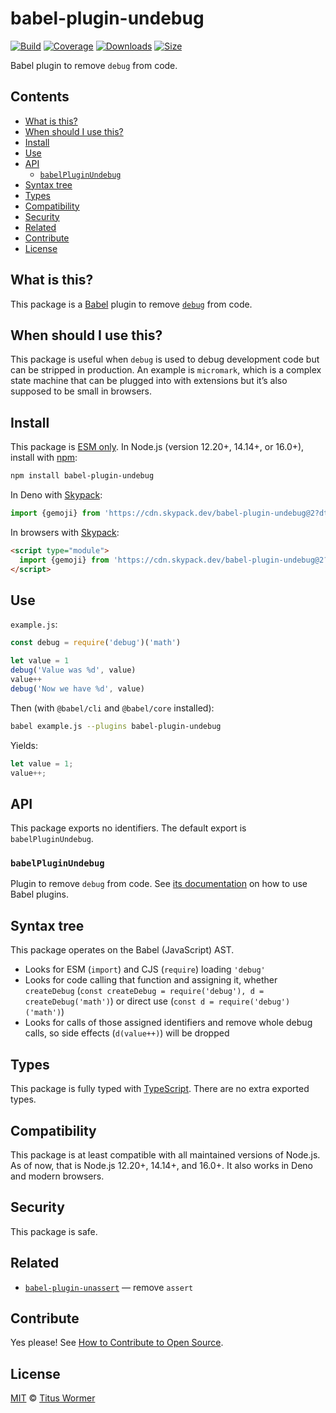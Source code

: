 # babel-plugin-undebug

[![Build][build-badge]][build]
[![Coverage][coverage-badge]][coverage]
[![Downloads][downloads-badge]][downloads]
[![Size][size-badge]][size]

Babel plugin to remove `debug` from code.

## Contents

*   [What is this?](#what-is-this)
*   [When should I use this?](#when-should-i-use-this)
*   [Install](#install)
*   [Use](#use)
*   [API](#api)
    *   [`babelPluginUndebug`](#babelpluginundebug)
*   [Syntax tree](#syntax-tree)
*   [Types](#types)
*   [Compatibility](#compatibility)
*   [Security](#security)
*   [Related](#related)
*   [Contribute](#contribute)
*   [License](#license)

## What is this?

This package is a [Babel][] plugin to remove [`debug`][debug] from code.

## When should I use this?

This package is useful when `debug` is used to debug development code but can be
stripped in production.
An example is `micromark`, which is a complex state machine that can be plugged
into with extensions but it’s also supposed to be small in browsers.

## Install

This package is [ESM only][esm].
In Node.js (version 12.20+, 14.14+, or 16.0+), install with [npm][]:

```sh
npm install babel-plugin-undebug
```

In Deno with [Skypack][]:

```js
import {gemoji} from 'https://cdn.skypack.dev/babel-plugin-undebug@2?dts'
```

In browsers with [Skypack][]:

```html
<script type="module">
  import {gemoji} from 'https://cdn.skypack.dev/babel-plugin-undebug@2?min'
</script>
```

## Use

`example.js`:

```js
const debug = require('debug')('math')

let value = 1
debug('Value was %d', value)
value++
debug('Now we have %d', value)
```

Then (with `@babel/cli` and `@babel/core` installed):

```sh
babel example.js --plugins babel-plugin-undebug
```

Yields:

```js
let value = 1;
value++;
```

## API

This package exports no identifiers.
The default export is `babelPluginUndebug`.

### `babelPluginUndebug`

Plugin to remove `debug` from code.
See [its documentation][babel-plugins] on how to use Babel plugins.

## Syntax tree

This package operates on the Babel (JavaScript) AST.

*   Looks for ESM (`import`) and CJS (`require`) loading `'debug'`
*   Looks for code calling that function and assigning it, whether `createDebug`
    (`const createDebug = require('debug'), d = createDebug('math')`)
    or direct use
    (`const d = require('debug')('math')`)
*   Looks for calls of those assigned identifiers and remove whole debug calls,
    so side effects (`d(value++)`) will be dropped

## Types

This package is fully typed with [TypeScript][].
There are no extra exported types.

## Compatibility

This package is at least compatible with all maintained versions of Node.js.
As of now, that is Node.js 12.20+, 14.14+, and 16.0+.
It also works in Deno and modern browsers.

## Security

This package is safe.

## Related

*   [`babel-plugin-unassert`](https://github.com/unassert-js/babel-plugin-unassert)
    — remove `assert`

## Contribute

Yes please!
See [How to Contribute to Open Source][contribute].

## License

[MIT][license] © [Titus Wormer][author]

<!-- Definitions -->

[build-badge]: https://github.com/wooorm/babel-plugin-undebug/workflows/main/badge.svg

[build]: https://github.com/wooorm/babel-plugin-undebug/actions

[coverage-badge]: https://img.shields.io/codecov/c/github/wooorm/babel-plugin-undebug.svg

[coverage]: https://codecov.io/github/wooorm/babel-plugin-undebug

[downloads-badge]: https://img.shields.io/npm/dm/babel-plugin-undebug.svg

[downloads]: https://www.npmjs.com/package/babel-plugin-undebug

[size-badge]: https://img.shields.io/bundlephobia/minzip/babel-plugin-undebug.svg

[size]: https://bundlephobia.com/result?p=babel-plugin-undebug

[npm]: https://docs.npmjs.com/cli/install

[skypack]: https://www.skypack.dev

[license]: license

[author]: https://wooorm.com

[esm]: https://gist.github.com/sindresorhus/a39789f98801d908bbc7ff3ecc99d99c

[typescript]: https://www.typescriptlang.org

[contribute]: https://opensource.guide/how-to-contribute/

[debug]: https://github.com/visionmedia/debug

[babel]: https://babeljs.io

[babel-plugins]: https://babeljs.io/docs/plugins
